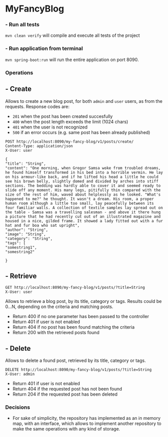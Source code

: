 # MyFancyBlog

### - Run all tests
`mvn clean verify` will compile and execute all tests of the project

### - Run application from terminal
`mvn spring-boot:run` will run the entire application on port 8090.

### Operations

## - Create
  Allows to create a new blog post, for both `admin` and `user` users, as from the requests. Response codes are:
- `201` when the post has been created succesfully
- `400` when the post length exceeds the limit (1024 chars)
- `401` when the user is not recognized 
- `500` if an error occurs (e.g. same post has been already published)
```
POST http://localhost:8090/my-fancy-blog/v1/posts/create/
Content-Type: application/json
X-User: user

{
"title": "String",
"content": "One morning, when Gregor Samsa woke from troubled dreams, he found himself transformed in his bed into a horrible vermin. He lay on his armour-like back, and if he lifted his head a little he could see his brown belly, slightly domed and divided by arches into stiff sections. The bedding was hardly able to cover it and seemed ready to slide off any moment. His many legs, pitifully thin compared with the size of the rest of him, waved about helplessly as he looked. "What's happened to me?" he thought. It wasn't a dream. His room, a proper human room although a little too small, lay peacefully between its four familiar walls. A collection of textile samples lay spread out on the table - Samsa was a travelling salesman - and above it there hung a picture that he had recently cut out of an illustrated magazine and housed in a nice, gilded frame. It showed a lady fitted out with a fur hat and fur boa who sat upright",
"author": "String",
"image": "String",
"category": "String",
"tags": [
"somestring1",
"somestring2"

}
```
## - Retrieve
````
GET http://localhost:8090/my-fancy-blog/v1/posts/?title=String
X-User: user
````
  Allows to retrieve a blog post, by its title, category or tags. Results could be 0...N, depending on the criteria and matching posts.
- Return 400 if no one parameter has been passed to the controller
- Return 401 if user is not enabled
- Return 404 if no post has been found matching the criteria
- Return 200 with the retrieved posts found



## - Delete
Allows to delete a found post, retrieved by its title, category or tags.

```
DELETE http://localhost:8090/my-fancy-blog/v1/posts/?title=String
X-User: admin
```
- Return 401 if user is not enabled
- Return 404 if the requested post has not been found
- Return 204 if the requested post has been deleted

### Decisions

- For sake of simplicity, the repository has implemented as an in memory map, with an interface, which allows to implement another repository to make the same operations with any kind of storage. 


